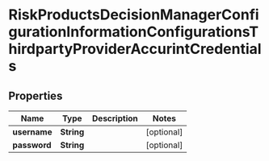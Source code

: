 
# RiskProductsDecisionManagerConfigurationInformationConfigurationsThirdpartyProviderAccurintCredentials

## Properties
Name | Type | Description | Notes
------------ | ------------- | ------------- | -------------
**username** | **String** |  |  [optional]
**password** | **String** |  |  [optional]




